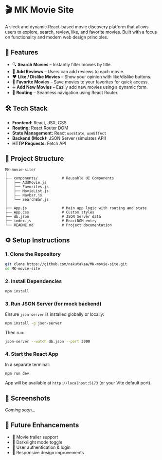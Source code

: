 # 🎬 MK Movie Site

A sleek and dynamic React-based movie discovery platform that allows users to explore, search, review, like, and favorite movies. Built with a focus on functionality and modern web design principles.

## 🚀 Features

- 🔍 **Search Movies** – Instantly filter movies by title.
- 💬 **Add Reviews** – Users can add reviews to each movie.
- ❤️ **Like / Dislike Movies** – Show your opinion with like/dislike buttons.
- 🌟 **Favorite Movies** – Save movies to your favorites for quick access.
- ➕ **Add New Movies** – Easily add new movies using a dynamic form.
- 🧭 **Routing** – Seamless navigation using React Router.

## 🛠️ Tech Stack

- **Frontend:** React, JSX, CSS
- **Routing:** React Router DOM
- **State Management:** React `useState`, `useEffect`
- **Backend (Mock):** JSON Server (simulates API)
- **HTTP Requests:** Fetch API

## 📂 Project Structure

```
MK-movie-site/
│
├── components/           # Reusable UI Components
│   ├── AddMovie.js
│   ├── Favorites.js
│   ├── MovieList.js
│   ├── Navbar.js
│   └── SearchBar.js
│
├── App.js                # Main app logic with routing and state
├── App.css               # Custom styles
├── db.json               # JSON Server data
├── index.js              # ReactDOM entry
└── README.md             # Project documentation
```

## ⚙️ Setup Instructions

### 1. Clone the Repository

```bash
git clone https://github.com/nakutakaa/MK-movie-site.git
cd MK-movie-site
```

### 2. Install Dependencies

```bash
npm install
```

### 3. Run JSON Server (for mock backend)

Ensure `json-server` is installed globally or locally:

```bash
npm install -g json-server
```

Then run:

```bash
json-server --watch db.json --port 3000
```

### 4. Start the React App

In a separate terminal:

```bash
npm run dev
```

App will be available at `http://localhost:5173` (or your Vite default port).

## 📸 Screenshots

*Coming soon...*

## 🧠 Future Enhancements

- 🎥 Movie trailer support
- 🎨 Dark/light mode toggle
- 👤 User authentication & login
- 📱 Responsive design improvements




